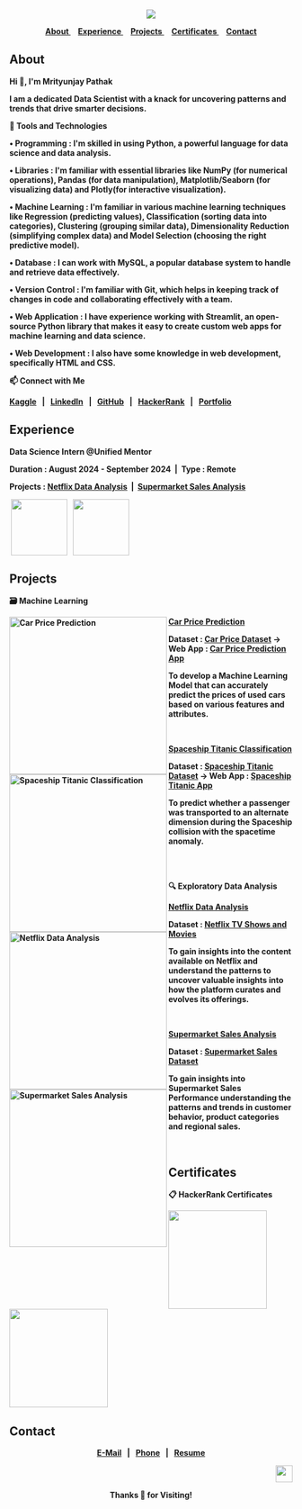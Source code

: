 <strong>

<br>

<div align="center">
 
<a href="https://github.com/TheMrityunjayPathak"><img src="https://github.com/user-attachments/assets/f77c7b19-1375-4bff-95e9-9e9d1482fecf"></a>

</div>

<div align="center">
<a href="#about">
About
</a>&nbsp;&nbsp;&nbsp;
<a href="#experience">
Experience
</a>&nbsp;&nbsp;&nbsp;
<a href="#projects">
Projects
</a>&nbsp;&nbsp;&nbsp;
<a href="#certificates">
Certificates
</a>&nbsp;&nbsp;&nbsp;
<a href="#contact">
Contact
</a>
</div>

## About

<div>

<p>Hi 👋, I'm Mrityunjay Pathak
 
I am a dedicated Data Scientist with a knack for uncovering patterns and trends that drive smarter decisions.

🎯 Tools and Technologies

• Programming : I'm skilled in using Python, a powerful language for data science and data analysis.

• Libraries : I'm familiar with essential libraries like NumPy (for numerical operations), Pandas (for data manipulation), Matplotlib/Seaborn (for visualizing data) and Plotly(for interactive visualization).

• Machine Learning : I'm familiar in various machine learning techniques like Regression (predicting values), Classification (sorting data into categories), Clustering (grouping similar data), Dimensionality Reduction (simplifying complex data) and Model Selection (choosing the right predictive model).

• Database : I can work with MySQL, a popular database system to handle and retrieve data effectively.

• Version Control : I'm familiar with Git, which helps in keeping track of changes in code and collaborating effectively with a team.

• Web Application : I have experience working with Streamlit, an open-source Python library that makes it easy to create custom web apps for machine learning and data science.

• Web Development : I also have some knowledge in web development, specifically HTML and CSS.

📫 Connect with Me

[Kaggle](https://www.kaggle.com/themrityunjaypathak)&nbsp;&nbsp; | &nbsp;&nbsp;[LinkedIn](https://www.linkedin.com/in/themrityunjaypathak)&nbsp;&nbsp; | &nbsp;&nbsp;[GitHub](https://github.com/TheMrityunjayPathak)&nbsp;&nbsp; | &nbsp;&nbsp;[HackerRank](https://www.hackerrank.com/mrityunjaypathak)&nbsp;&nbsp; | &nbsp;&nbsp;[Portfolio](https://themrityunjaypathak.github.io/)

</p>

</div>

## Experience

Data Science Intern @Unified Mentor
<p>Duration : August 2024 - September 2024&nbsp; | &nbsp;Type : Remote</p>
<p>Projects : <a href="https://github.com/TheMrityunjayPathak/Netflix-Data-Analysis">Netflix Data Analysis</a>&nbsp; | &nbsp;<a href="https://github.com/TheMrityunjayPathak/Supermarket-Sales-Analysis">Supermarket Sales Analysis</a></p>
&nbsp;<a href="https://drive.google.com/file/d/19Iap8SWdYVMMSbNyqpZpMBA3mWuzNFlE/view?usp=sharing" title="Offer Letter"><img src="https://github.com/user-attachments/assets/e3094a85-f0d1-4407-b077-153fda63514a" width="100px" align="center"/></a> &nbsp; <a href="https://drive.google.com/file/d/1fcrO63SH-cijj3_UAQDeNiQ7XW-gLCt5/view?usp=sharing" title="Internship Certificate"><img src="https://github.com/user-attachments/assets/748fc69d-896c-46d9-84e6-843ed23ec0a5" width="100px" align="center"/></a>

## Projects

<div><p><strong>🗃️ Machine Learning</strong></p>

<div align="left">
<a href="https://www.kaggle.com/discussions/general/483415" title="Car Price Prediction"><img src="https://github.com/user-attachments/assets/b5d7af43-9647-4d74-9b12-0527aec0e48d" width="280px" align="left" title="Car Price Prediction"/></a>
<a href="https://github.com/TheMrityunjayPathak/CarPricePrediction"><strong>Car Price Prediction</strong></a>
 
<strong>Dataset : [Car Price Dataset](https://www.kaggle.com/datasets/themrityunjaypathak/honda-car-selling) → Web App : [Car Price Prediction App](https://car-price-prediction-using-lr.streamlit.app/)</strong>

To develop a Machine Learning Model that can accurately predict the prices of used cars based on various features and attributes.</div>
<br>
<div align="left">
<a href="https://www.kaggle.com/discussions/accomplishments/485358" title="Spaceship Titanic Classification"><img src="https://github.com/user-attachments/assets/b5d7af43-9647-4d74-9b12-0527aec0e48d" width="280px" align="left" title="Spaceship Titanic Classification"/></a>
<a href="https://github.com/TheMrityunjayPathak/SpaceshipTitanicClassification"><strong>Spaceship Titanic Classification</strong></a>
 
<strong>Dataset : [Spaceship Titanic Dataset](https://www.kaggle.com/competitions/spaceship-titanic/data?select=train.csv) → Web App : [Spaceship Titanic App](https://spaceship-titanic-classification.streamlit.app/)</strong>

To predict whether a passenger was transported to an alternate dimension during the Spaceship collision with the spacetime anomaly.</div>

</div>
<br><br>
<div><p><strong>🔍 Exploratory Data Analysis</strong></p>
 
<div align="left">
<a href="https://www.kaggle.com/code/themrityunjaypathak/netflix-data-analysis" title="Netflix Data Analysis"><img src="https://github.com/user-attachments/assets/afa5d083-40f9-4e00-aab8-8aa2d660be1c" width="280px" align="left" title="Netflix Data Analysis"/></a>
<a href="https://github.com/TheMrityunjayPathak/Netflix-Data-Analysis"><strong>Netflix Data Analysis</strong></a>
 
<strong>Dataset : [Netflix TV Shows and Movies](https://www.kaggle.com/datasets/shivamb/netflix-shows)</strong>

To gain insights into the content available on Netflix and understand the patterns to uncover valuable insights into how the platform curates and evolves its offerings.</div>
<br>
<div align="left">
<a href="https://www.kaggle.com/code/themrityunjaypathak/supermarket-sales-analysis" title="Supermarket Sales Analysis"><img src="https://github.com/user-attachments/assets/afa5d083-40f9-4e00-aab8-8aa2d660be1c" width="280px" align="left" title="Supermarket Sales Analysis"/></a>
<a href="https://github.com/TheMrityunjayPathak/Supermarket-Sales-Analysis"><strong>Supermarket Sales Analysis</strong></a>
 
<strong>Dataset : [Supermarket Sales Dataset](https://www.kaggle.com/datasets/mohamedharris/supermart-grocery-sales-retail-analytics-dataset)</strong>

To gain insights into Supermarket Sales Performance understanding the patterns and trends in customer behavior, product categories and regional sales.</div>
</div>
<br>

## Certificates

<div>

📋 HackerRank Certificates

<a href="https://www.hackerrank.com/certificates/e41a7578cc82" title="HackerRank Python (Basic)"><img src="https://github.com/user-attachments/assets/a06b46c9-6ff8-41d7-a035-c4f02d624422" width="175px" align="center"/></a> &nbsp;&nbsp; <a href="https://www.hackerrank.com/certificates/09ec62ca442f" title="HackerRank SQL (Basic)"><img src="https://github.com/user-attachments/assets/b49b401f-bcc4-4574-9fe9-e79052e324dc" width="175px" align="center"/></a>

</div>

## Contact

<div align="center">

[E-Mail](mailto:themrityunjaypathak@gmail.com)&nbsp;&nbsp; | &nbsp;&nbsp;[Phone](https://wa.me/919336158993)&nbsp;&nbsp; | &nbsp;&nbsp;[Resume](https://drive.google.com/file/d/17UqgmzxJmSUYdsw1V0pSXpTmsc7qhSuO/view?usp=sharing)

</div>

<div align="right">
 
<a href="#" title="Scroll To Top"><img src="https://github.com/user-attachments/assets/d659b889-7e76-4fb3-a55a-3a14abb4df5a" width="30px"></a>

</div>

<div align="center">

<p>Thanks 👏 for Visiting!</p>

</div>

</strong>
